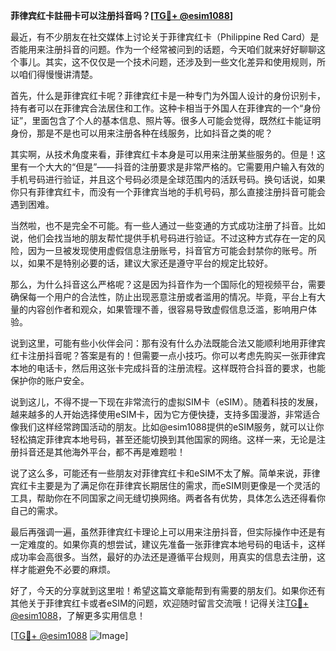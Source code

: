**菲律宾红卡註冊卡可以注册抖音吗？[[TG💪+ @esim1088](https://t.me/s/esim1088)]**

最近，有不少朋友在社交媒体上讨论关于菲律宾红卡（Philippine Red Card）是否能用来注册抖音的问题。作为一个经常被问到的话题，今天咱们就来好好聊聊这个事儿。其实，这不仅仅是一个技术问题，还涉及到一些文化差异和使用规则，所以咱们得慢慢讲清楚。

首先，什么是菲律宾红卡呢？菲律宾红卡是一种专门为外国人设计的身份识别卡，持有者可以在菲律宾合法居住和工作。这种卡相当于外国人在菲律宾的一个“身份证”，里面包含了个人的基本信息、照片等。很多人可能会觉得，既然红卡能证明身份，那是不是也可以用来注册各种在线服务，比如抖音之类的呢？

其实啊，从技术角度来看，菲律宾红卡本身是可以用来注册某些服务的。但是！这里有一个大大的“但是”——抖音的注册要求是非常严格的。它需要用户输入有效的手机号码进行验证，并且这个号码必须是全球范围内的活跃号码。换句话说，如果你只有菲律宾红卡，而没有一个菲律宾当地的手机号码，那么直接注册抖音可能会遇到困难。

当然啦，也不是完全不可能。有一些人通过一些变通的方式成功注册了抖音。比如说，他们会找当地的朋友帮忙提供手机号码进行验证。不过这种方式存在一定的风险，因为一旦被发现使用虚假信息注册账号，抖音官方可能会封禁你的账号。所以，如果不是特别必要的话，建议大家还是遵守平台的规定比较好。

那么，为什么抖音这么严格呢？这是因为抖音作为一个国际化的短视频平台，需要确保每一个用户的合法性，防止出现恶意注册或者滥用的情况。毕竟，平台上有大量的内容创作者和观众，如果管理不善，很容易导致虚假信息泛滥，影响用户体验。

说到这里，可能有些小伙伴会问：那有没有什么办法既能合法又能顺利地用菲律宾红卡注册抖音呢？答案是有的！但需要一点小技巧。你可以考虑先购买一张菲律宾本地的电话卡，然后用这张卡完成抖音的注册流程。这样既符合抖音的要求，也能保护你的账户安全。

说到这儿，不得不提一下现在非常流行的虚拟SIM卡（eSIM）。随着科技的发展，越来越多的人开始选择使用eSIM卡，因为它方便快捷，支持多国漫游，非常适合像我们这样经常跨国活动的朋友。比如@esim1088提供的eSIM服务，就可以让你轻松搞定菲律宾本地号码，甚至还能切换到其他国家的网络。这样一来，无论是注册抖音还是其他海外平台，都不再是难题啦！

说了这么多，可能还有一些朋友对菲律宾红卡和eSIM不太了解。简单来说，菲律宾红卡主要是为了满足你在菲律宾长期居住的需求，而eSIM则更像是一个灵活的工具，帮助你在不同国家之间无缝切换网络。两者各有优势，具体怎么选还得看你自己的需求。

最后再强调一遍，虽然菲律宾红卡理论上可以用来注册抖音，但实际操作中还是有一定难度的。如果你真的想尝试，建议先准备一张菲律宾本地号码的电话卡，这样成功率会高很多。当然，最好的办法还是遵循平台规则，用真实的信息去注册，这样才能避免不必要的麻烦。

好了，今天的分享就到这里啦！希望这篇文章能帮到有需要的朋友们。如果你还有其他关于菲律宾红卡或者eSIM的问题，欢迎随时留言交流哦！记得关注[TG💪+ @esim1088](https://t.me/s/esim1088)，了解更多实用信息！

[[TG💪+ @esim1088](https://t.me/s/esim1088) ![Image](https://i.postimg.cc/4NQfJmqS/Snipaste-2025-05-13-00-14-12.png)]